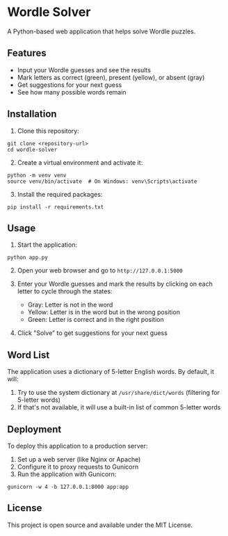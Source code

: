 # Wordle Solver

A Python-based web application that helps solve Wordle puzzles.

## Features

- Input your Wordle guesses and see the results
- Mark letters as correct (green), present (yellow), or absent (gray)
- Get suggestions for your next guess
- See how many possible words remain

## Installation

1. Clone this repository:
```
git clone <repository-url>
cd wordle-solver
```

2. Create a virtual environment and activate it:
```
python -m venv venv
source venv/bin/activate  # On Windows: venv\Scripts\activate
```

3. Install the required packages:
```
pip install -r requirements.txt
```

## Usage

1. Start the application:
```
python app.py
```

2. Open your web browser and go to `http://127.0.0.1:5000`

3. Enter your Wordle guesses and mark the results by clicking on each letter to cycle through the states:
   - Gray: Letter is not in the word
   - Yellow: Letter is in the word but in the wrong position
   - Green: Letter is correct and in the right position

4. Click "Solve" to get suggestions for your next guess

## Word List

The application uses a dictionary of 5-letter English words. By default, it will:
1. Try to use the system dictionary at `/usr/share/dict/words` (filtering for 5-letter words)
2. If that's not available, it will use a built-in list of common 5-letter words

## Deployment

To deploy this application to a production server:

1. Set up a web server (like Nginx or Apache)
2. Configure it to proxy requests to Gunicorn
3. Run the application with Gunicorn:
```
gunicorn -w 4 -b 127.0.0.1:8000 app:app
```

## License

This project is open source and available under the MIT License.
